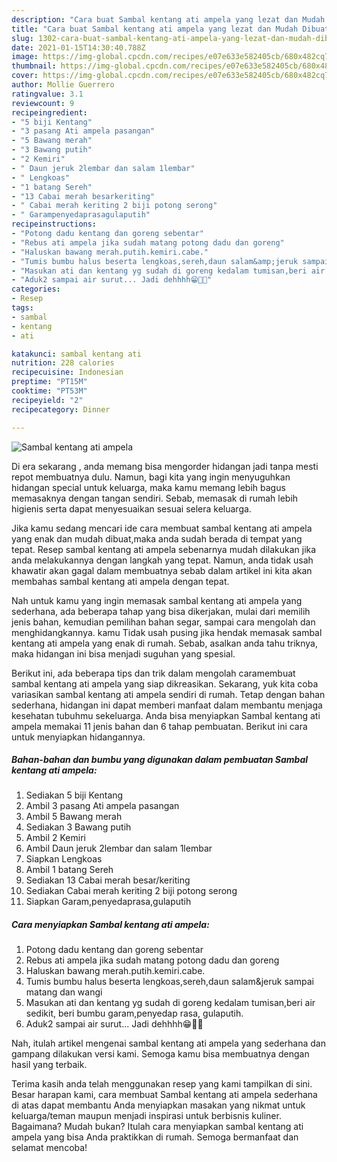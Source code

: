 ```yaml
---
description: "Cara buat Sambal kentang ati ampela yang lezat dan Mudah Dibuat"
title: "Cara buat Sambal kentang ati ampela yang lezat dan Mudah Dibuat"
slug: 1302-cara-buat-sambal-kentang-ati-ampela-yang-lezat-dan-mudah-dibuat
date: 2021-01-15T14:30:40.788Z
image: https://img-global.cpcdn.com/recipes/e07e633e582405cb/680x482cq70/sambal-kentang-ati-ampela-foto-resep-utama.jpg
thumbnail: https://img-global.cpcdn.com/recipes/e07e633e582405cb/680x482cq70/sambal-kentang-ati-ampela-foto-resep-utama.jpg
cover: https://img-global.cpcdn.com/recipes/e07e633e582405cb/680x482cq70/sambal-kentang-ati-ampela-foto-resep-utama.jpg
author: Mollie Guerrero
ratingvalue: 3.1
reviewcount: 9
recipeingredient:
- "5 biji Kentang"
- "3 pasang Ati ampela pasangan"
- "5 Bawang merah"
- "3 Bawang putih"
- "2 Kemiri"
- " Daun jeruk 2lembar dan salam 1lembar"
- " Lengkoas"
- "1 batang Sereh"
- "13 Cabai merah besarkeriting"
- " Cabai merah keriting 2 biji potong serong"
- " Garampenyedaprasagulaputih"
recipeinstructions:
- "Potong dadu kentang dan goreng sebentar"
- "Rebus ati ampela jika sudah matang potong dadu dan goreng"
- "Haluskan bawang merah.putih.kemiri.cabe."
- "Tumis bumbu halus beserta lengkoas,sereh,daun salam&amp;jeruk sampai matang dan wangi"
- "Masukan ati dan kentang yg sudah di goreng kedalam tumisan,beri air sedikit, beri bumbu garam,penyedap rasa, gulaputih."
- "Aduk2 sampai air surut... Jadi dehhhh😁👩‍🍳"
categories:
- Resep
tags:
- sambal
- kentang
- ati

katakunci: sambal kentang ati 
nutrition: 228 calories
recipecuisine: Indonesian
preptime: "PT15M"
cooktime: "PT53M"
recipeyield: "2"
recipecategory: Dinner

---
```



![Sambal kentang ati ampela](https://img-global.cpcdn.com/recipes/e07e633e582405cb/680x482cq70/sambal-kentang-ati-ampela-foto-resep-utama.jpg)

Di era  sekarang , anda memang bisa mengorder hidangan jadi tanpa mesti repot membuatnya dulu. Namun, bagi kita yang ingin menyuguhkan hidangan special untuk keluarga, maka kamu memang lebih bagus memasaknya dengan tangan sendiri. Sebab, memasak di rumah lebih higienis serta dapat menyesuaikan sesuai selera keluarga.

Jika kamu sedang mencari ide cara membuat sambal kentang ati ampela yang enak dan mudah dibuat,maka anda sudah berada di tempat yang tepat. Resep sambal kentang ati ampela  sebenarnya mudah dilakukan jika anda melakukannya dengan langkah yang tepat. Namun, anda tidak usah khawatir akan gagal dalam membuatnya 
sebab dalam artikel ini kita akan membahas sambal kentang ati ampela dengan tepat.  



Nah untuk kamu yang ingin memasak sambal kentang ati ampela yang sederhana, ada beberapa tahap yang bisa dikerjakan, mulai dari memilih jenis bahan, kemudian pemilihan bahan segar, sampai cara mengolah dan menghidangkannya. kamu Tidak usah pusing jika hendak memasak sambal kentang ati ampela yang enak di rumah. Sebab, asalkan anda  tahu triknya, maka hidangan ini bisa menjadi suguhan yang spesial.

Berikut ini, ada beberapa tips dan trik dalam mengolah caramembuat sambal kentang ati ampela yang siap dikreasikan. Sekarang, yuk kita coba variasikan sambal kentang ati ampela sendiri di rumah. Tetap dengan bahan sederhana, hidangan ini dapat memberi manfaat dalam membantu menjaga kesehatan tubuhmu sekeluarga. Anda bisa menyiapkan Sambal kentang ati ampela memakai 11 jenis bahan dan 6 tahap pembuatan. Berikut ini cara untuk menyiapkan hidangannya.

<!--inarticleads1-->

##### Bahan-bahan dan bumbu yang digunakan dalam pembuatan Sambal kentang ati ampela:

1. Sediakan 5 biji Kentang
1. Ambil 3 pasang Ati ampela pasangan
1. Ambil 5 Bawang merah
1. Sediakan 3 Bawang putih
1. Ambil 2 Kemiri
1. Ambil  Daun jeruk 2lembar dan salam 1lembar
1. Siapkan  Lengkoas
1. Ambil 1 batang Sereh
1. Sediakan 13 Cabai merah besar/keriting
1. Sediakan  Cabai merah keriting 2 biji potong serong
1. Siapkan  Garam,penyedaprasa,gulaputih




<!--inarticleads2-->

##### Cara menyiapkan Sambal kentang ati ampela:

1. Potong dadu kentang dan goreng sebentar
1. Rebus ati ampela jika sudah matang potong dadu dan goreng
1. Haluskan bawang merah.putih.kemiri.cabe.
1. Tumis bumbu halus beserta lengkoas,sereh,daun salam&amp;jeruk sampai matang dan wangi
1. Masukan ati dan kentang yg sudah di goreng kedalam tumisan,beri air sedikit, beri bumbu garam,penyedap rasa, gulaputih.
1. Aduk2 sampai air surut... Jadi dehhhh😁👩‍🍳




Nah, itulah artikel mengenai  sambal kentang ati ampela  yang sederhana dan gampang dilakukan versi kami. Semoga kamu bisa membuatnya dengan hasil yang terbaik. 

Terima kasih anda telah menggunakan resep yang kami tampilkan di sini. Besar harapan kami, cara membuat  Sambal kentang ati ampela sederhana di atas dapat membantu Anda menyiapkan masakan yang nikmat untuk keluarga/teman maupun menjadi inspirasi untuk berbisnis kuliner. Bagaimana? Mudah bukan? Itulah cara menyiapkan sambal kentang ati ampela yang bisa Anda praktikkan di rumah. Semoga bermanfaat dan selamat mencoba!

